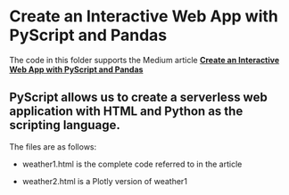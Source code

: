 # Create an Interactive Web App with PyScript and Pandas
The code in this folder supports the Medium article [__Create an Interactive Web App with PyScript and Pandas__](https://towardsdatascience.com/create-an-interactive-web-app-with-pyscript-and-pandas-3918ad2dada1)

## PyScript allows us to create a serverless web application with HTML and Python as the scripting language.


The files are as follows:

- weather1.html is the complete code referred to in the article

- weather2.html is a Plotly version of weather1


